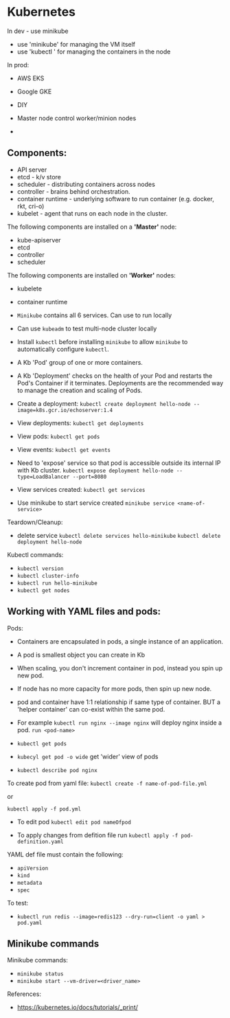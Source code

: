 # Kubernetes

In dev - use minikube
- use 'minikube' for managing the VM itself
- use 'kubectl ' for managing the containers in the node


In prod: 
- AWS EKS
- Google GKE
- DIY

- Master node control worker/minion nodes
- 

## Components:

- API server
- etcd -  k/v store 
- scheduler - distributing containers across nodes
- controller - brains behind orchestration. 
- container runtime - underlying software to run container (e.g. docker, rkt, cri-o)
- kubelet - agent that runs on each node in the cluster.

The following components are installed on a **'Master'** node:
- kube-apiserver
- etcd
- controller
- scheduler

The following components are installed on **'Worker'** nodes:
- kubelete
- container runtime


- `Minikube` contains all 6 services. Can use to run locally
- Can use `kubeadm` to test multi-node cluster locally
- Install `kubectl` before installing `minikube` to allow `minikube` to automatically configure `kubectl`.


- A Kb 'Pod' group of one or more containers.
- A Kb 'Deployment' checks on the health of your Pod and restarts the Pod's Container if it terminates. Deployments are the recommended way to manage the creation and scaling of Pods.

- Create a deployment:
 `kubectl create deployment hello-node --image=k8s.gcr.io/echoserver:1.4`
- View deployments:
`kubectl get deployments`
- View pods:
`kubectl get pods`
- View events:
`kubectl get events`


- Need to 'expose' service so that pod is accessible outside its internal IP with Kb cluster.
`kubectl expose deployment hello-node --type=LoadBalancer --port=8080`
- View services created:
`kubectl get services`
- Use minikube  to start service created
`minikube service <name-of-service>`

Teardown/Cleanup:
- delete service
`kubectl delete services hello-minikube`
`kubectl delete deployment hello-node`



Kubectl commands:
- `kubectl version` 
- `kubectl cluster-info`
- `kubectl run hello-minikube`
- `kubectl get nodes`


## Working with YAML files and pods: 

Pods:
- Containers are encapsulated in pods, a single instance of an application.
- A pod is smallest object you can create in Kb
- When scaling, you don't increment container in pod, instead you spin up new pod.
- If node has no more capacity for more pods, then spin up new node.
- pod and container have 1:1 relationship if same type of container. BUT a 'helper container' can co-exist within the same pod.
-  For example `kubectl run nginx --image nginx` will deploy nginx inside a pod. `run <pod-name>`

- `kubectl get pods`
- `kubecyl get pod -o wide` get 'wider' view of pods

- `kubectl describe pod nginx`

To create pod from yaml file:
`kubectl create -f name-of-pod-file.yml`

or

`kubectl apply -f pod.yml`

- To edit pod `kubectl edit pod nameOfpod`

- To apply changes from defition file run `kubectl apply -f pod-definition.yaml`

YAML def file must contain the following:
- `apiVersion`
- `kind`
- `metadata`
- `spec`


To test:

- `kubectl run redis --image=redis123 --dry-run=client -o yaml > pod.yaml`

## Minikube commands

Minikube commands:

- `minikube status`
- `minikube start --vm-driver=<driver_name>`


References:
- https://kubernetes.io/docs/tutorials/_print/
